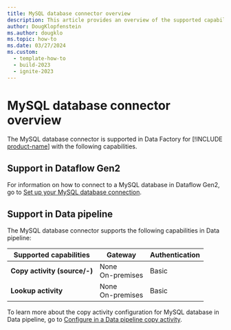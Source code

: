 ```yaml
---
title: MySQL database connector overview
description: This article provides an overview of the supported capabilities of the MySQL database connector.
author: DougKlopfenstein
ms.author: dougklo
ms.topic: how-to
ms.date: 03/27/2024
ms.custom:
  - template-how-to
  - build-2023
  - ignite-2023
---
```


# MySQL database connector overview

The MySQL database connector is supported in Data Factory for [!INCLUDE [product-name](../includes/product-name.md)] with the following capabilities.

## Support in Dataflow Gen2

For information on how to connect to a MySQL database in Dataflow Gen2, go to [Set up your MySQL database connection](connector-mysql-database.md).

## Support in Data pipeline

The MySQL database connector supports the following capabilities in Data pipeline:

| Supported capabilities | Gateway | Authentication |
| --- | --- | ---|
| **Copy activity (source/-)** | None <br>On-premises | Basic |
| **Lookup activity** | None <br>On-premises | Basic |

To learn more about the copy activity configuration for MySQL database in Data pipeline, go to [Configure in a Data pipeline copy activity](connector-mysql-database-copy-activity.md).
